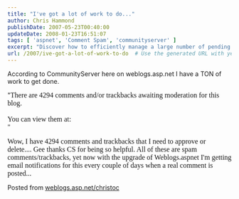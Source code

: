 ```yaml
---
title: "I've got a lot of work to do..."
author: Chris Hammond
publishDate: 2007-05-23T00:40:00
updateDate: 2008-01-23T16:51:07
tags: [ 'aspnet', 'Comment Spam', 'communityserver' ]
excerpt: "Discover how to efficiently manage a large number of pending comments and trackbacks on your blog to avoid spam overload and improve user engagement."
url: /2007/ive-got-a-lot-of-work-to-do  # Use the generated URL with year
---
```

<P mce_keep="true">According to CommunityServer here on weblogs.asp.net I have a TON of work to get done.</P> <P mce_keep="true">"<SPAN style="FONT-SIZE: 12pt; FONT-FAMILY: 'Times New Roman','serif'; mso-fareast-font-family: 'Times New Roman'; mso-ansi-language: EN-US; mso-fareast-language: EN-US; mso-bidi-language: AR-SA">There are 4294 comments and/or trackbacks awaiting moderation for this blog.<BR><BR>You can view them at:<BR style="mso-special-character: line-break">"</SPAN></P> <P mce_keep="true"><SPAN style="FONT-SIZE: 12pt; FONT-FAMILY: 'Times New Roman','serif'; mso-fareast-font-family: 'Times New Roman'; mso-ansi-language: EN-US; mso-fareast-language: EN-US; mso-bidi-language: AR-SA">Wow, I have 4294 comments and trackbacks that I need to approve or delete.... Gee thanks CS for being so helpful. All of these are spam comments/trackbacks, yet now with the upgrade of Weblogs.aspnet I'm getting email notifications for this every couple of days when a real comment is posted...</SPAN></P> Posted from <A href="https://weblogs.asp.net/christoc/">weblogs.asp.net/christoc</a>

